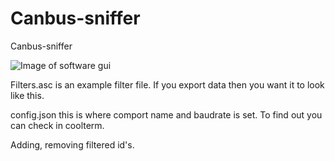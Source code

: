 # Canbus-sniffer
Canbus-sniffer

![Image of software gui](https://robinpipirs.github.com/content/canbussniffer.png)

Filters.asc is an example filter file. If you export data then you want it to look like this.

config.json this is where comport name and baudrate is set. To find out you can check in coolterm.

Adding, removing filtered id's.
